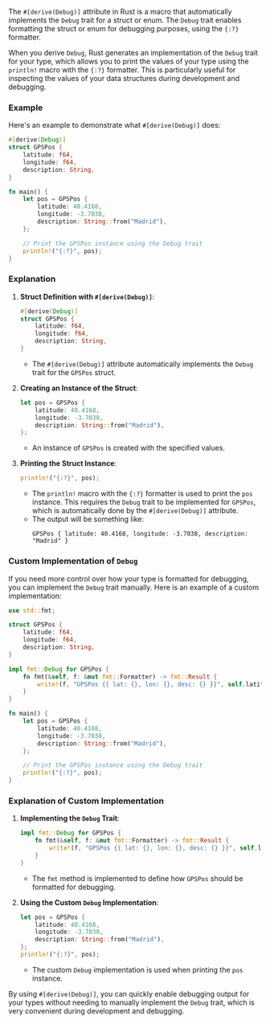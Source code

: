The `#[derive(Debug)]` attribute in Rust is a macro that automatically implements the `Debug` trait for a struct or enum. The `Debug` trait enables formatting the struct or enum for debugging purposes, using the `{:?}` formatter.

When you derive `Debug`, Rust generates an implementation of the `Debug` trait for your type, which allows you to print the values of your type using the `println!` macro with the `{:?}` formatter. This is particularly useful for inspecting the values of your data structures during development and debugging.

### Example

Here's an example to demonstrate what `#[derive(Debug)]` does:

```rust
#[derive(Debug)]
struct GPSPos {
    latitude: f64,
    longitude: f64,
    description: String,
}

fn main() {
    let pos = GPSPos {
        latitude: 40.4168,
        longitude: -3.7038,
        description: String::from("Madrid"),
    };

    // Print the GPSPos instance using the Debug trait
    println!("{:?}", pos);
}
```

### Explanation

1. **Struct Definition with `#[derive(Debug)]`**:
    ```rust
    #[derive(Debug)]
    struct GPSPos {
        latitude: f64,
        longitude: f64,
        description: String,
    }
    ```
    - The `#[derive(Debug)]` attribute automatically implements the `Debug` trait for the `GPSPos` struct.

2. **Creating an Instance of the Struct**:
    ```rust
    let pos = GPSPos {
        latitude: 40.4168,
        longitude: -3.7038,
        description: String::from("Madrid"),
    };
    ```
    - An instance of `GPSPos` is created with the specified values.

3. **Printing the Struct Instance**:
    ```rust
    println!("{:?}", pos);
    ```
    - The `println!` macro with the `{:?}` formatter is used to print the `pos` instance. This requires the `Debug` trait to be implemented for `GPSPos`, which is automatically done by the `#[derive(Debug)]` attribute.
    - The output will be something like:
      ```
      GPSPos { latitude: 40.4168, longitude: -3.7038, description: "Madrid" }
      ```

### Custom Implementation of `Debug`

If you need more control over how your type is formatted for debugging, you can implement the `Debug` trait manually. Here is an example of a custom implementation:

```rust
use std::fmt;

struct GPSPos {
    latitude: f64,
    longitude: f64,
    description: String,
}

impl fmt::Debug for GPSPos {
    fn fmt(&self, f: &mut fmt::Formatter) -> fmt::Result {
        write!(f, "GPSPos {{ lat: {}, lon: {}, desc: {} }}", self.latitude, self.longitude, self.description)
    }
}

fn main() {
    let pos = GPSPos {
        latitude: 40.4168,
        longitude: -3.7038,
        description: String::from("Madrid"),
    };

    // Print the GPSPos instance using the Debug trait
    println!("{:?}", pos);
}
```

### Explanation of Custom Implementation

1. **Implementing the `Debug` Trait**:
    ```rust
    impl fmt::Debug for GPSPos {
        fn fmt(&self, f: &mut fmt::Formatter) -> fmt::Result {
            write!(f, "GPSPos {{ lat: {}, lon: {}, desc: {} }}", self.latitude, self.longitude, self.description)
        }
    }
    ```
    - The `fmt` method is implemented to define how `GPSPos` should be formatted for debugging.

2. **Using the Custom `Debug` Implementation**:
    ```rust
    let pos = GPSPos {
        latitude: 40.4168,
        longitude: -3.7038,
        description: String::from("Madrid"),
    };
    println!("{:?}", pos);
    ```
    - The custom `Debug` implementation is used when printing the `pos` instance.

By using `#[derive(Debug)]`, you can quickly enable debugging output for your types without needing to manually implement the `Debug` trait, which is very convenient during development and debugging.